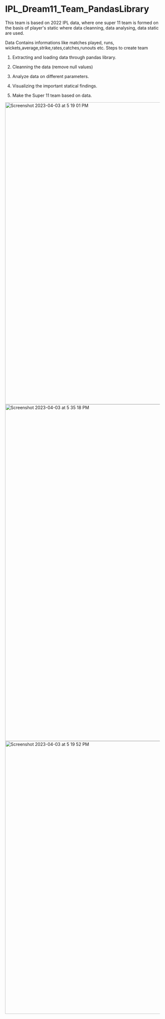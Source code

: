 # IPL_Dream11_Team_PandasLibrary
This team is based on 2022 IPL data, where one super 11 team is formed on the basis of player's static where data cleanning, data analysing, data static are used.

Data Contains informations like matches played, runs, wickets,average,strike,rates,catches,runouts etc.
Steps to create team
1) Extracting and loading data through pandas library.

2) Cleanning the data (remove null values)

3) Analyze data on different parameters.

4) Visualizing the important statical findings.

5) Make the Super 11 team based on data.

<img width="984" alt="Screenshot 2023-04-03 at 5 19 01 PM" src="https://user-images.githubusercontent.com/113979076/229503202-20c1f893-496a-4110-a1ed-563b45ebcc6b.png">

<img width="1097" alt="Screenshot 2023-04-03 at 5 35 18 PM" src="https://user-images.githubusercontent.com/113979076/229504203-e109a1bc-7128-4c10-aac0-ad53839b55ff.png">


<img width="889" alt="Screenshot 2023-04-03 at 5 19 52 PM" src="https://user-images.githubusercontent.com/113979076/229503215-6a6fbb2c-efdf-4252-bede-011e5667a933.png">


